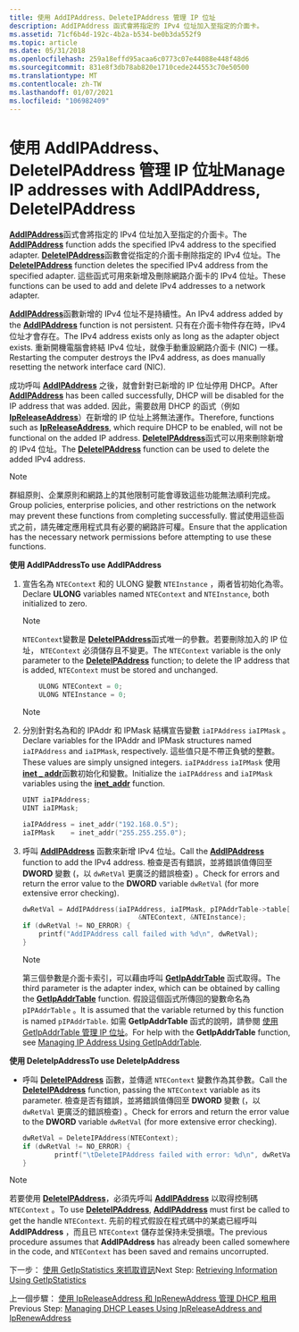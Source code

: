 ```yaml
---
title: 使用 AddIPAddress、DeleteIPAddress 管理 IP 位址
description: AddIPAddress 函式會將指定的 IPv4 位址加入至指定的介面卡。
ms.assetid: 71cf6b4d-192c-4b2a-b534-be0b3da552f9
ms.topic: article
ms.date: 05/31/2018
ms.openlocfilehash: 259a18effd95acaa6c0773c07e44088e448f48d6
ms.sourcegitcommit: 831e8f3db78ab820e1710cede244553c70e50500
ms.translationtype: MT
ms.contentlocale: zh-TW
ms.lasthandoff: 01/07/2021
ms.locfileid: "106982409"
---
```

# <a name="manage-ip-addresses-with-addipaddress-deleteipaddress"></a><span data-ttu-id="43cbc-103">使用 AddIPAddress、DeleteIPAddress 管理 IP 位址</span><span class="sxs-lookup"><span data-stu-id="43cbc-103">Manage IP addresses with AddIPAddress, DeleteIPAddress</span></span>

<span data-ttu-id="43cbc-104">[**AddIPAddress**](/windows/desktop/api/Iphlpapi/nf-iphlpapi-addipaddress)函式會將指定的 IPv4 位址加入至指定的介面卡。</span><span class="sxs-lookup"><span data-stu-id="43cbc-104">The [**AddIPAddress**](/windows/desktop/api/Iphlpapi/nf-iphlpapi-addipaddress) function adds the specified IPv4 address to the specified adapter.</span></span> <span data-ttu-id="43cbc-105">[**DeleteIPAddress**](/windows/desktop/api/Iphlpapi/nf-iphlpapi-deleteipaddress)函數會從指定的介面卡刪除指定的 IPv4 位址。</span><span class="sxs-lookup"><span data-stu-id="43cbc-105">The [**DeleteIPAddress**](/windows/desktop/api/Iphlpapi/nf-iphlpapi-deleteipaddress) function deletes the specified IPv4 address from the specified adapter.</span></span> <span data-ttu-id="43cbc-106">這些函式可用來新增及刪除網路介面卡的 IPv4 位址。</span><span class="sxs-lookup"><span data-stu-id="43cbc-106">These functions can be used to add and delete IPv4 addresses to a network adapter.</span></span>

<span data-ttu-id="43cbc-107">[**AddIPAddress**](/windows/desktop/api/Iphlpapi/nf-iphlpapi-addipaddress)函數新增的 IPv4 位址不是持續性。</span><span class="sxs-lookup"><span data-stu-id="43cbc-107">An IPv4 address added by the [**AddIPAddress**](/windows/desktop/api/Iphlpapi/nf-iphlpapi-addipaddress) function is not persistent.</span></span> <span data-ttu-id="43cbc-108">只有在介面卡物件存在時，IPv4 位址才會存在。</span><span class="sxs-lookup"><span data-stu-id="43cbc-108">The IPv4 address exists only as long as the adapter object exists.</span></span> <span data-ttu-id="43cbc-109">重新開機電腦會終結 IPv4 位址，就像手動重設網路介面卡 (NIC) 一樣。</span><span class="sxs-lookup"><span data-stu-id="43cbc-109">Restarting the computer destroys the IPv4 address, as does manually resetting the network interface card (NIC).</span></span>

<span data-ttu-id="43cbc-110">成功呼叫 [**AddIPAddress**](/windows/desktop/api/Iphlpapi/nf-iphlpapi-addipaddress) 之後，就會針對已新增的 IP 位址停用 DHCP。</span><span class="sxs-lookup"><span data-stu-id="43cbc-110">After [**AddIPAddress**](/windows/desktop/api/Iphlpapi/nf-iphlpapi-addipaddress) has been called successfully, DHCP will be disabled for the IP address that was added.</span></span> <span data-ttu-id="43cbc-111">因此，需要啟用 DHCP 的函式（例如 [**IpReleaseAddress**](/windows/desktop/api/Iphlpapi/nf-iphlpapi-ipreleaseaddress)）在新增的 IP 位址上將無法運作。</span><span class="sxs-lookup"><span data-stu-id="43cbc-111">Therefore, functions such as [**IpReleaseAddress**](/windows/desktop/api/Iphlpapi/nf-iphlpapi-ipreleaseaddress), which require DHCP to be enabled, will not be functional on the added IP address.</span></span> <span data-ttu-id="43cbc-112">[**DeleteIPAddress**](/windows/desktop/api/Iphlpapi/nf-iphlpapi-deleteipaddress)函式可以用來刪除新增的 IPv4 位址。</span><span class="sxs-lookup"><span data-stu-id="43cbc-112">The [**DeleteIPAddress**](/windows/desktop/api/Iphlpapi/nf-iphlpapi-deleteipaddress) function can be used to delete the added IPv4 address.</span></span>

> [!Note]  
> <span data-ttu-id="43cbc-113">群組原則、企業原則和網路上的其他限制可能會導致這些功能無法順利完成。</span><span class="sxs-lookup"><span data-stu-id="43cbc-113">Group policies, enterprise policies, and other restrictions on the network may prevent these functions from completing successfully.</span></span> <span data-ttu-id="43cbc-114">嘗試使用這些函式之前，請先確定應用程式具有必要的網路許可權。</span><span class="sxs-lookup"><span data-stu-id="43cbc-114">Ensure that the application has the necessary network permissions before attempting to use these functions.</span></span>

 

<span data-ttu-id="43cbc-115">**使用 AddIPAddress**</span><span class="sxs-lookup"><span data-stu-id="43cbc-115">**To use AddIPAddress**</span></span>

1.  <span data-ttu-id="43cbc-116">宣告名為 `NTEContext` 和的 ULONG 變數 `NTEInstance` ，兩者皆初始化為零。</span><span class="sxs-lookup"><span data-stu-id="43cbc-116">Declare **ULONG** variables named `NTEContext` and `NTEInstance`, both initialized to zero.</span></span>
    > [!Note]  
    > <span data-ttu-id="43cbc-117">`NTEContext`變數是 [**DeleteIPAddress**](/windows/desktop/api/Iphlpapi/nf-iphlpapi-deleteipaddress)函式唯一的參數。若要刪除加入的 IP 位址， `NTEContext` 必須儲存且不變更。</span><span class="sxs-lookup"><span data-stu-id="43cbc-117">The `NTEContext` variable is the only parameter to the [**DeleteIPAddress**](/windows/desktop/api/Iphlpapi/nf-iphlpapi-deleteipaddress) function; to delete the IP address that is added, `NTEContext` must be stored and unchanged.</span></span>

     

    ```C++
        ULONG NTEContext = 0;
        ULONG NTEInstance = 0;
    
    ```

    

    > [!Note]  

     

2.  <span data-ttu-id="43cbc-118">分別針對名為和的 IPAddr 和 IPMask 結構宣告變數 `iaIPAddress` `iaIPMask` 。</span><span class="sxs-lookup"><span data-stu-id="43cbc-118">Declare variables for the IPAddr and IPMask structures named `iaIPAddress` and `iaIPMask`, respectively.</span></span> <span data-ttu-id="43cbc-119">這些值只是不帶正負號的整數。</span><span class="sxs-lookup"><span data-stu-id="43cbc-119">These values are simply unsigned integers.</span></span> <span data-ttu-id="43cbc-120">`iaIPAddress` `iaIPMask` 使用 [**inet \_ addr**](/windows/win32/api/winsock2/nf-winsock2-inet_addr)函數初始化和變數。</span><span class="sxs-lookup"><span data-stu-id="43cbc-120">Initialize the `iaIPAddress` and `iaIPMask` variables using the [**inet\_addr**](/windows/win32/api/winsock2/nf-winsock2-inet_addr) function.</span></span>
    ```C++
    UINT iaIPAddress;
    UINT iaIPMask;

    iaIPAddress = inet_addr("192.168.0.5");
    iaIPMask    = inet_addr("255.255.255.0");
    ```

    

3.  <span data-ttu-id="43cbc-121">呼叫 [**AddIPAddress**](/windows/desktop/api/Iphlpapi/nf-iphlpapi-addipaddress) 函數來新增 IPv4 位址。</span><span class="sxs-lookup"><span data-stu-id="43cbc-121">Call the [**AddIPAddress**](/windows/desktop/api/Iphlpapi/nf-iphlpapi-addipaddress) function to add the IPv4 address.</span></span> <span data-ttu-id="43cbc-122">檢查是否有錯誤，並將錯誤值傳回至 **DWORD** 變數 (，以 `dwRetVal` 更廣泛的錯誤檢查) 。</span><span class="sxs-lookup"><span data-stu-id="43cbc-122">Check for errors and return the error value to the **DWORD** variable `dwRetVal` (for more extensive error checking).</span></span>
    ```C++
    dwRetVal = AddIPAddress(iaIPAddress, iaIPMask, pIPAddrTable->table[0].dwIndex, 
                                 &NTEContext, &NTEInstance);
    if (dwRetVal != NO_ERROR) {
        printf("AddIPAddress call failed with %d\n", dwRetVal);
    }
    ```

    

    > [!Note]  
    > <span data-ttu-id="43cbc-123">第三個參數是介面卡索引，可以藉由呼叫 [**GetIpAddrTable**](/windows/desktop/api/Iphlpapi/nf-iphlpapi-getipaddrtable) 函式取得。</span><span class="sxs-lookup"><span data-stu-id="43cbc-123">The third parameter is the adapter index, which can be obtained by calling the [**GetIpAddrTable**](/windows/desktop/api/Iphlpapi/nf-iphlpapi-getipaddrtable) function.</span></span> <span data-ttu-id="43cbc-124">假設這個函式所傳回的變數命名為 `pIPAddrTable` 。</span><span class="sxs-lookup"><span data-stu-id="43cbc-124">It is assumed that the variable returned by this function is named `pIPAddrTable`.</span></span> <span data-ttu-id="43cbc-125">如需 **GetIpAddrTable** 函式的說明，請參閱 [使用 GetIpAddrTable 管理 IP 位址](managing-ip-addresses-using-getipaddrtable.md)。</span><span class="sxs-lookup"><span data-stu-id="43cbc-125">For help with the **GetIpAddrTable** function, see [Managing IP Address Using GetIpAddrTable](managing-ip-addresses-using-getipaddrtable.md).</span></span>

     

<span data-ttu-id="43cbc-126">**使用 DeleteIpAddress**</span><span class="sxs-lookup"><span data-stu-id="43cbc-126">**To use DeleteIpAddress**</span></span>

-   <span data-ttu-id="43cbc-127">呼叫 [**DeleteIPAddress**](/windows/desktop/api/Iphlpapi/nf-iphlpapi-deleteipaddress) 函數，並傳遞 `NTEContext` 變數作為其參數。</span><span class="sxs-lookup"><span data-stu-id="43cbc-127">Call the [**DeleteIPAddress**](/windows/desktop/api/Iphlpapi/nf-iphlpapi-deleteipaddress) function, passing the `NTEContext` variable as its parameter.</span></span> <span data-ttu-id="43cbc-128">檢查是否有錯誤，並將錯誤值傳回至 **DWORD** 變數 (，以 `dwRetVal` 更廣泛的錯誤檢查) 。</span><span class="sxs-lookup"><span data-stu-id="43cbc-128">Check for errors and return the error value to the **DWORD** variable `dwRetVal` (for more extensive error checking).</span></span>
    ```C++
    dwRetVal = DeleteIPAddress(NTEContext);
    if (dwRetVal != NO_ERROR) {
            printf("\tDeleteIPAddress failed with error: %d\n", dwRetVal);
    } 
    ```

    

> [!Note]  
> <span data-ttu-id="43cbc-129">若要使用 [**DeleteIPAddress**](/windows/desktop/api/Iphlpapi/nf-iphlpapi-deleteipaddress)，必須先呼叫 [**AddIPAddress**](/windows/desktop/api/Iphlpapi/nf-iphlpapi-addipaddress) 以取得控制碼 `NTEContext` 。</span><span class="sxs-lookup"><span data-stu-id="43cbc-129">To use [**DeleteIPAddress**](/windows/desktop/api/Iphlpapi/nf-iphlpapi-deleteipaddress), [**AddIPAddress**](/windows/desktop/api/Iphlpapi/nf-iphlpapi-addipaddress) must first be called to get the handle `NTEContext`.</span></span> <span data-ttu-id="43cbc-130">先前的程式假設在程式碼中的某處已經呼叫 **AddIPAddress** ，而且已 `NTEContext` 儲存並保持未受損壞。</span><span class="sxs-lookup"><span data-stu-id="43cbc-130">The previous procedure assumes that **AddIPAddress** has already been called somewhere in the code, and `NTEContext` has been saved and remains uncorrupted.</span></span>

 

<span data-ttu-id="43cbc-131">下一步： [使用 GetIpStatistics 來抓取資訊](retrieving-information-using-getipstatistics.md)</span><span class="sxs-lookup"><span data-stu-id="43cbc-131">Next Step: [Retrieving Information Using GetIpStatistics](retrieving-information-using-getipstatistics.md)</span></span>

<span data-ttu-id="43cbc-132">上一個步驟： [使用 IpReleaseAddress 和 IpRenewAddress 管理 DHCP 租用](managing-dhcp-leases-using-ipreleaseaddress-and-iprenewaddress.md)</span><span class="sxs-lookup"><span data-stu-id="43cbc-132">Previous Step: [Managing DHCP Leases Using IpReleaseAddress and IpRenewAddress](managing-dhcp-leases-using-ipreleaseaddress-and-iprenewaddress.md)</span></span>

 

 
